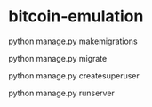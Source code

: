 # bitcoin-emulation

python manage.py makemigrations

python manage.py migrate

python manage.py createsuperuser

python manage.py runserver
